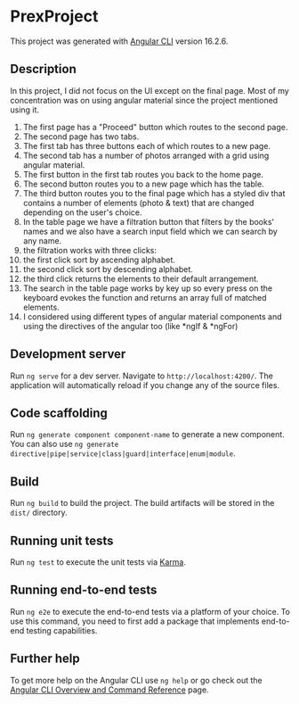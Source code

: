 # PrexProject

This project was generated with [Angular CLI](https://github.com/angular/angular-cli) version 16.2.6.

## Description

In this project, I did not focus on the UI except on the final page. Most of my concentration was on using angular material since the project mentioned using it.

1. The first page has a "Proceed" button which routes to the second page.
2. The second page has two tabs.
3. The first tab has three buttons each of which routes to a new page.
4. The second tab has a number of photos arranged with a grid using angular material.
5. The first button in the first tab routes you back to the home page.
6. The second button routes you to a new page which has the table.
7. The third button routes you to the final page which has a styled div that contains a number of elements (photo & text) that are changed depending on the user's choice.
8. In the table page we have a filtration button that filters by the books' names and we also have a search input field which we can search by any name.
9. the filtration works with three clicks:
10. the first click sort by ascending alphabet.
11. the second click sort by descending alphabet.
12. the third click returns the elements to their default arrangement.
13. The search in the table page works by key up so every press on the keyboard evokes the function and returns an array full of matched elements.
14. I considered using different types of angular material components and using the directives of the angular too (like *ngIf & *ngFor)

## Development server

Run `ng serve` for a dev server. Navigate to `http://localhost:4200/`. The application will automatically reload if you change any of the source files.

## Code scaffolding

Run `ng generate component component-name` to generate a new component. You can also use `ng generate directive|pipe|service|class|guard|interface|enum|module`.

## Build

Run `ng build` to build the project. The build artifacts will be stored in the `dist/` directory.

## Running unit tests

Run `ng test` to execute the unit tests via [Karma](https://karma-runner.github.io).

## Running end-to-end tests

Run `ng e2e` to execute the end-to-end tests via a platform of your choice. To use this command, you need to first add a package that implements end-to-end testing capabilities.

## Further help

To get more help on the Angular CLI use `ng help` or go check out the [Angular CLI Overview and Command Reference](https://angular.io/cli) page.
